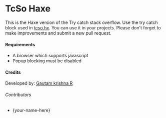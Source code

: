 # TcSo Haxe
This is the Haxe version of the Try catch stack overflow. Use the try catch block used in [tcso.hx](tcso.hx). You can use it in your projects. Please don't forget to make  improvements and submit a new pull request.

#### Requirements
* A browser which supports javascript
* Popup blocking must be disabled

#### Credits
Developed by: [Gautam krishna R](https://github.com/gautamkrishnar/)

###### Contributors
* {your-name-here}
